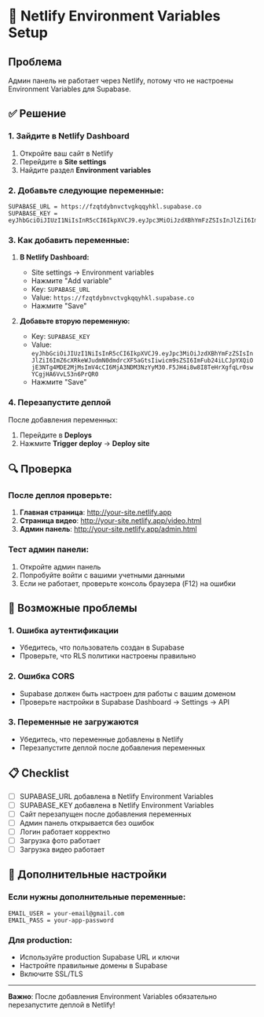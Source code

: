 # 🔧 Netlify Environment Variables Setup

## Проблема
Админ панель не работает через Netlify, потому что не настроены Environment Variables для Supabase.

## ✅ Решение

### 1. Зайдите в Netlify Dashboard
1. Откройте ваш сайт в Netlify
2. Перейдите в **Site settings**
3. Найдите раздел **Environment variables**

### 2. Добавьте следующие переменные:

```
SUPABASE_URL = https://fzqtdybnvctvgkqqyhkl.supabase.co
SUPABASE_KEY = eyJhbGciOiJIUzI1NiIsInR5cCI6IkpXVCJ9.eyJpc3MiOiJzdXBhYmFzZSIsInJlZiI6ImZ6cXRkeWJudmN0dmdrcXF5aGtsIiwicm9sZSI6ImFub24iLCJpYXQiOjE3NTg4MDE2MjMsImV4cCI6MjA3NDM3NzYyM30.F5JH4i8w8I8TeHrXgfqLr0swYCgjHA6VvL53n6PrQR0
```

### 3. Как добавить переменные:

1. **В Netlify Dashboard:**
   - Site settings → Environment variables
   - Нажмите "Add variable"
   - Key: `SUPABASE_URL`
   - Value: `https://fzqtdybnvctvgkqqyhkl.supabase.co`
   - Нажмите "Save"

2. **Добавьте вторую переменную:**
   - Key: `SUPABASE_KEY`
   - Value: `eyJhbGciOiJIUzI1NiIsInR5cCI6IkpXVCJ9.eyJpc3MiOiJzdXBhYmFzZSIsInJlZiI6ImZ6cXRkeWJudmN0dmdrcXF5aGtsIiwicm9sZSI6ImFub24iLCJpYXQiOjE3NTg4MDE2MjMsImV4cCI6MjA3NDM3NzYyM30.F5JH4i8w8I8TeHrXgfqLr0swYCgjHA6VvL53n6PrQR0`
   - Нажмите "Save"

### 4. Перезапустите деплой
После добавления переменных:
1. Перейдите в **Deploys**
2. Нажмите **Trigger deploy** → **Deploy site**

## 🔍 Проверка

### После деплоя проверьте:
1. **Главная страница**: http://your-site.netlify.app
2. **Страница видео**: http://your-site.netlify.app/video.html
3. **Админ панель**: http://your-site.netlify.app/admin.html

### Тест админ панели:
1. Откройте админ панель
2. Попробуйте войти с вашими учетными данными
3. Если не работает, проверьте консоль браузера (F12) на ошибки

## 🚨 Возможные проблемы

### 1. Ошибка аутентификации
- Убедитесь, что пользователь создан в Supabase
- Проверьте, что RLS политики настроены правильно

### 2. Ошибка CORS
- Supabase должен быть настроен для работы с вашим доменом
- Проверьте настройки в Supabase Dashboard → Settings → API

### 3. Переменные не загружаются
- Убедитесь, что переменные добавлены в Netlify
- Перезапустите деплой после добавления переменных

## 📋 Checklist

- [ ] SUPABASE_URL добавлена в Netlify Environment Variables
- [ ] SUPABASE_KEY добавлена в Netlify Environment Variables
- [ ] Сайт перезапущен после добавления переменных
- [ ] Админ панель открывается без ошибок
- [ ] Логин работает корректно
- [ ] Загрузка фото работает
- [ ] Загрузка видео работает

## 🔧 Дополнительные настройки

### Если нужны дополнительные переменные:
```
EMAIL_USER = your-email@gmail.com
EMAIL_PASS = your-app-password
```

### Для production:
- Используйте production Supabase URL и ключи
- Настройте правильные домены в Supabase
- Включите SSL/TLS

---

**Важно**: После добавления Environment Variables обязательно перезапустите деплой в Netlify!
